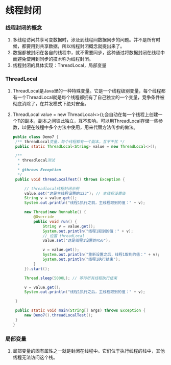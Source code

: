 # 线程封闭

### 线程封闭的概念

1. 多线程访问共享可变数据时，涉及到线程间数据同步的问题。并不是所有时候，都要用到共享数据，所以线程封闭概念就提出来了。
2. 数据都被封闭在各自的线程中，就不需要同步，这种通过将数据封闭在线程中而避免使用到同步的技术称为线程封闭。
3. 线程封闭的具体实现：ThreadLocal，局部变量

### ThreadLocal

1. ThreadLocal是Java里的一种特殊变量。它是一个线程级别变量，每个线程都有一个ThreadLocal就是每个线程都拥有了自己独立的一个变量，竞争条件被彻底消除了，在并发模式下绝对安全。

2. ThreadLocal<T> value = new ThreadLocal<>();会自动在每一个线程上创建一个T的副本，副本之间彼此独立，互不影响。可以用ThreadLocal存储一些参数，以便在线程中多个方法中使用，用来代替方法传参的做法。

   ```java
   public class Demo7 {
   	/** threadLocal变量，每个线程都有一个副本，互不干扰 */
   	public static ThreadLocal<String> value = new ThreadLocal<>();
   
   	/**
   	 * threadlocal测试
   	 * 
   	 * @throws Exception
   	 */
   	public void threadLocalTest() throws Exception {
   
   		// threadlocal线程封闭示例
   		value.set("这是主线程设置的123"); // 主线程设置值
   		String v = value.get();
   		System.out.println("线程1执行之前，主线程取到的值：" + v);
   
   		new Thread(new Runnable() {
   			@Override
   			public void run() {
   				String v = value.get();
   				System.out.println("线程1取到的值：" + v);
   				// 设置 threadLocal
   				value.set("这是线程1设置的456");
   
   				v = value.get();
   				System.out.println("重新设置之后，线程1取到的值：" + v);
   				System.out.println("线程1执行结束");
   			}
   		}).start();
   
   		Thread.sleep(5000L); // 等待所有线程执行结束
   
   		v = value.get();
   		System.out.println("线程1执行之后，主线程取到的值：" + v);
   
   	}
   
   	public static void main(String[] args) throws Exception {
   		new Demo7().threadLocalTest();
   	}
   }
   ```

### 局部变量

1. 局部变量的固有属性之一就是封闭在线程中。它们位于执行线程的栈中，其他线程无法访问这个栈。
